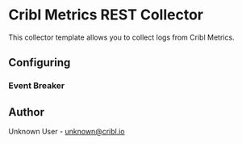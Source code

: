 # Cribl Metrics REST Collector

This collector template allows you to collect logs from Cribl Metrics.

## Configuring



### Event Breaker



## Author
Unknown User - unknown@cribl.io